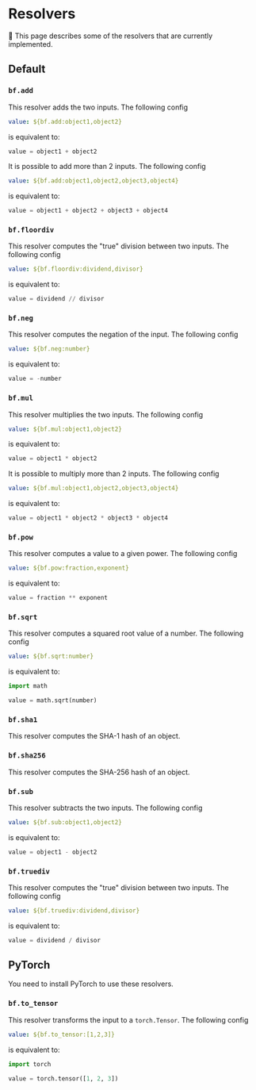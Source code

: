 # Resolvers

:book: This page describes some of the resolvers that are currently implemented.

## Default

### `bf.add`

This resolver adds the two inputs.
The following config

```yaml
value: ${bf.add:object1,object2}
```

is equivalent to:

```python
value = object1 + object2
```

It is possible to add more than 2 inputs.
The following config

```yaml
value: ${bf.add:object1,object2,object3,object4}
```

is equivalent to:

```python
value = object1 + object2 + object3 + object4
```

### `bf.floordiv`

This resolver computes the "true" division between two inputs.
The following config

```yaml
value: ${bf.floordiv:dividend,divisor}
```

is equivalent to:

```python
value = dividend // divisor
```

### `bf.neg`

This resolver computes the negation of the input.
The following config

```yaml
value: ${bf.neg:number}
```

is equivalent to:

```python
value = -number
```

### `bf.mul`

This resolver multiplies the two inputs.
The following config

```yaml
value: ${bf.mul:object1,object2}
```

is equivalent to:

```python
value = object1 * object2
```

It is possible to multiply more than 2 inputs.
The following config

```yaml
value: ${bf.mul:object1,object2,object3,object4}
```

is equivalent to:

```python
value = object1 * object2 * object3 * object4
```

### `bf.pow`

This resolver computes a value to a given power.
The following config

```yaml
value: ${bf.pow:fraction,exponent}
```

is equivalent to:

```python
value = fraction ** exponent
```

### `bf.sqrt`

This resolver computes a squared root value of a number.
The following config

```yaml
value: ${bf.sqrt:number}
```

is equivalent to:

```python
import math

value = math.sqrt(number)
```

### `bf.sha1`

This resolver computes the SHA-1 hash of an object.

### `bf.sha256`

This resolver computes the SHA-256 hash of an object.

### `bf.sub`

This resolver subtracts the two inputs.
The following config

```yaml
value: ${bf.sub:object1,object2}
```

is equivalent to:

```python
value = object1 - object2
```

### `bf.truediv`

This resolver computes the "true" division between two inputs.
The following config

```yaml
value: ${bf.truediv:dividend,divisor}
```

is equivalent to:

```python
value = dividend / divisor
```

## PyTorch

You need to install PyTorch to use these resolvers.

### `bf.to_tensor`

This resolver transforms the input to a ``torch.Tensor``.
The following config

```yaml
value: ${bf.to_tensor:[1,2,3]}
```

is equivalent to:

```python
import torch

value = torch.tensor([1, 2, 3])
```
